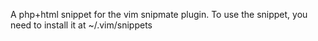 A php+html snippet for the vim snipmate plugin.
To use the snippet, you need to install it at ~/.vim/snippets

